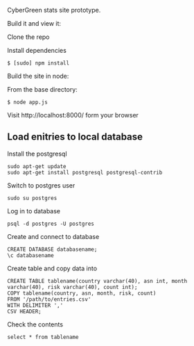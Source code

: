 CyberGreen stats site prototype.

Build it and view it:

Clone the repo

Install dependencies

```
$ [sudo] npm install
```

Build the site in node:

From the base directory:

```
$ node app.js

```

Visit http://localhost:8000/ form your browser


## Load enitries to local database

Install the postgresql
```
sudo apt-get update
sudo apt-get install postgresql postgresql-contrib
```
Switch to postgres user
```
sudo su postgres
```
Log in to database
```
psql -d postgres -U postgres
```
Create and connect to database
```
CREATE DATABASE databasename;
\c databasename
```
Create table and copy data into
```
CREATE TABLE tablename(country varchar(40), asn int, month varchar(40), risk varchar(40), count int);
COPY tablename(country, asn, month, risk, count)
FROM '/path/to/entries.csv' 
WITH DELIMITER ','
CSV HEADER;
```
Check the contents
```
select * from tablename
```